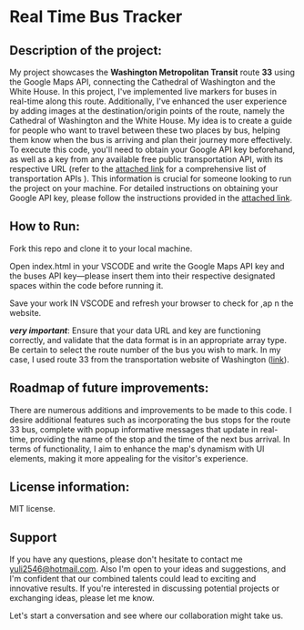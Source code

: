 # Real Time Bus Tracker

## Description of the project:
My project showcases the **Washington Metropolitan Transit** route **33** using the Google Maps API, connecting the Cathedral of Washington and the White House. In this project, I've implemented live markers for buses in real-time along this route. Additionally, I've enhanced the user experience by adding images at the destination/origin points of the route, namely the Cathedral of Washington and the White House. My idea is to create a guide for people who want to travel between these two places by bus, helping them know when the bus is arriving and plan their journey more effectively.
To execute this code, you'll need to obtain your Google API key beforehand, as well as a key from any available free public transportation API, with its respective URL (refer to the [attached link](https://publicapis.io/category/transportation) for a comprehensive list of transportation APIs ). This information is crucial for someone looking to run the project on your machine. For detailed instructions on obtaining your Google API key, please follow the instructions provided in the [attached link](https://developers.google.com/maps/documentation/javascript/cloud-setup).

## How to Run:

Fork this repo and clone it to your local machine.

Open index.html in your VSCODE and write the Google Maps API key and the buses API key—please insert them into their respective designated spaces within the code before running it.

Save your work IN VSCODE and refresh your browser to check for ,ap n the website.

***very important***: Ensure that your data URL and key are functioning correctly, and validate that the data format is in an appropriate array type. Be certain to select the route number of the bus you wish to mark. In my case, I used route 33 from the transportation website of Washington ([link](https://developer.wmata.com/)).

## Roadmap of future improvements:
There are numerous additions and improvements to be made to this code. I desire additional features such as incorporating the bus stops for the route 33 bus, complete with popup informative messages that update in real-time, providing the name of the stop and the time of the next bus arrival. In terms of functionality, I aim to enhance the map's dynamism with UI elements, making it more appealing for the visitor's experience.

## License information:

MIT license. 

## Support

If you have any questions, please don't hesitate to contact me <yuli2546@hotmail.com>. Also I'm open to your ideas and suggestions, and I'm confident that our combined talents could lead to exciting and innovative results. If you're interested in discussing potential projects or exchanging ideas, please let me know.

Let's start a conversation and see where our collaboration might take us. 


